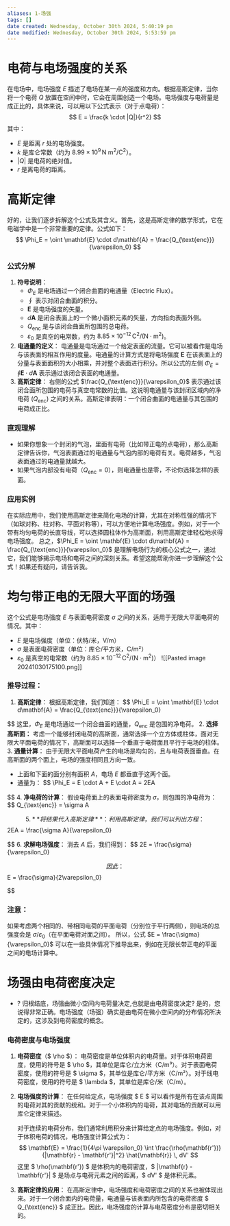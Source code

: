 ```yaml
---
aliases: 1-场强
tags: []
date created: Wednesday, October 30th 2024, 5:40:19 pm
date modified: Wednesday, October 30th 2024, 5:53:59 pm
---
```


# 电荷与电场强度的关系
在电场中，电场强度 $E$ 描述了电场在某一点的强度和方向。根据高斯定律，当你将一个电荷 $Q$ 放置在空间中时，它会在周围创造一个电场。电场强度与电荷量是成正比的，具体来说，可以用以下公式表示（对于点电荷）：
$$
E = \frac{k \cdot |Q|}{r^2}
$$
其中：
- $E$ 是距离 $r$ 处的电场强度。
- $k$ 是库仑常数（约为 $8.99 \times 10^9 \, \text{N m}^2/\text{C}^2$）。
- $|Q|$ 是电荷的绝对值。
- $r$ 是离电荷的距离。
# 高斯定律
好的，让我们逐步拆解这个公式及其含义。首先，这是高斯定律的数学形式，它在电磁学中是一个非常重要的定律。公式如下：
$$
\Phi_E = \oint \mathbf{E} \cdot d\mathbf{A} = \frac{Q_{\text{enc}}}{\varepsilon_0}
$$
### 公式分解
1. **符号说明**：
   - $\Phi_E$ 是电场通过一个闭合曲面的电通量（Electric Flux）。
   - $\oint$ 表示对闭合曲面的积分。
   - $\mathbf{E}$ 是电场强度的矢量。
   - $d\mathbf{A}$ 是闭合表面上的一个微小面积元素的矢量，方向指向表面外侧。
   - $Q_{\text{enc}}$ 是与该闭合曲面所包围的总电荷。
   - $\varepsilon_0$ 是真空的电常数，约为 $8.85 \times 10^{-12} \, \text{C}^2/(\text{N}\cdot\text{m}^2)$。
2. **电通量的定义**：
   电通量是电场通过一个给定表面的流量。它可以被看作是电场与该表面的相互作用的度量。电通量的计算方式是将电场强度 $\mathbf{E}$ 在该表面上的分量与表面面积的大小相乘，并对整个表面进行积分。所以公式的左侧 $\Phi_E = \oint \mathbf{E} \cdot d\mathbf{A}$ 表示通过该闭合表面的电通量。
3. **高斯定律**：
   右侧的公式 $\frac{Q_{\text{enc}}}{\varepsilon_0}$ 表示通过该闭合面所包围的电荷与真空电常数的比值。这说明电通量与该封闭区域内的净电荷 ($Q_{\text{enc}}$) 之间的关系。高斯定律表明：一个闭合曲面的电通量与其包围的电荷成正比。
### 直观理解
- 如果你想象一个封闭的气泡，里面有电荷（比如带正电的点电荷），那么高斯定律告诉你，气泡表面通过的电通量与气泡内部的电荷有关。电荷越多，气泡表面通过的电通量就越大。
- 如果气泡内部没有电荷（$Q_{\text{enc}} = 0$），则电通量也是零，不论你选择怎样的表面。
### 应用实例
在实际应用中，我们使用高斯定律来简化电场的计算，尤其在对称性强的情况下（如球对称、柱对称、平面对称等），可以方便地计算电场强度。例如，对于一个带有均匀电荷的长直导线，可以选择圆柱体作为高斯面，利用高斯定律轻松地求得电场强度。
总之，$\Phi_E = \oint \mathbf{E} \cdot d\mathbf{A} = \frac{Q_{\text{enc}}}{\varepsilon_0}$ 是理解电场行为的核心公式之一，通过它，我们能够揭示电场和电荷之间的深刻关系。希望这能帮助你进一步理解这个公式！如果还有疑问，请告诉我。
# 均匀带正电的无限大平面的场强
这个公式是电场强度 $E$ 与表面电荷密度 $\sigma$ 之间的关系，适用于无限大平面电荷的情况。其中：
- $E$ 是电场强度（单位：伏特/米，V/m）
- $\sigma$ 是表面电荷密度（单位：库仑/平方米，C/m²）
- $\varepsilon_0$ 是真空的电常数（约为 $8.85 \times 10^{-12} \, \text{C}^2/(\text{N}\cdot\text{m}^2)$）
![[Pasted image 20241030175100.png]]
### 推导过程：
1. **高斯定律**：
   根据高斯定律，我们知道：
  $$
   \Phi_E = \oint \mathbf{E} \cdot d\mathbf{A} = \frac{Q_{\text{enc}}}{\varepsilon_0}
  
$$
   这里，$\Phi_E$ 是电场通过一个闭合曲面的通量，$Q_{\text{enc}}$ 是包围的净电荷。
2. **选择高斯面：**
   考虑一个能够封闭电荷的高斯面，通常选择一个立方体或柱体，面对无限大平面电荷的情况下，高斯面可以选择一个垂直于电荷面且平行于电场的柱体。
3. **通量计算**：
   由于无限大平面电荷产生的电场是均匀的，且与电荷表面垂直。在高斯面的两个面上，电场的强度相同且方向一致。
   - 上面和下面的面分别有面积 $A$，电场 $E$ 都垂直于这两个面。
   - 通量为：
  $$
   \Phi_E = E \cdot A + E \cdot A = 2EA
  
$$
4. **净电荷的计算**：
   假设电荷面上的表面电荷密度为 $\sigma$，则包围的净电荷为：
  $$
   Q_{\text{enc}} = \sigma A
  
$$
5. **将结果代入高斯定律**：
   利用高斯定律，我们可以列出方程：
  $$
   2EA = \frac{\sigma A}{\varepsilon_0}
  
$$
6. **求解电场强度**：
   消去 $A$ 后，我们得到：
  $$
   2E = \frac{\sigma}{\varepsilon_0}
  
$$
   因此：
  $$
   E = \frac{\sigma}{2\varepsilon_0}
  
$$
### 注意：
如果考虑两个相同的、带相同电荷的平面电荷（分别位于平行两侧），则电场的总强度会是 $\sigma / \varepsilon_0$（在平面电荷对面之间）。
所以，公式 $E = \frac{\sigma}{\varepsilon_0}$ 可以在一些具体情况下推导出来，例如在无限长带正电的平面之间的电场计算中。
# 场强由电荷密度决定
- ? 归根结底，场强由微小空间内电荷量决定,也就是由电荷密度决定?
是的，您说得非常正确。电场强度（场强）确实是由电荷在微小空间内的分布情况所决定的，这涉及到电荷密度的概念。

### 电荷密度与电场强度

1. **电荷密度**（$ \rho $）：
   电荷密度是单位体积内的电荷量。对于体积电荷密度，使用的符号是 $ \rho $，其单位是库仑/立方米（C/m³）。对于表面电荷密度，使用的符号是 $ \sigma $，其单位是库仑/平方米（C/m²）。对于线电荷密度，使用的符号是 $ \lambda $，其单位是库仑/米（C/m）。

2. **电场强度的计算**：
   在任何给定点，电场强度 $ E $ 可以看作是所有在该点周围的电荷对其的贡献的统和。对于一个小体积内的电荷，其对电场的贡献可以用库仑定律来描述。

   对于连续的电荷分布，我们通常利用积分来计算给定点的电场强度。例如，对于体积电荷的情况，电场强度计算公式为：
   $$
   \mathbf{E} = \frac{1}{4\pi \varepsilon_0} \int \frac{\rho(\mathbf{r'})}{|\mathbf{r} - \mathbf{r'}|^2} \hat{\mathbf{r}} \, dV'
   $$
   这里 $ \rho(\mathbf{r'}) $ 是体积内的电荷密度，$ |\mathbf{r} - \mathbf{r'}| $ 是场点与电荷元素之间的距离，$ dV' $ 是体积元素。

3. **高斯定律的应用**：
   在高斯定律中，电场强度和电荷密度之间的关系也被体现出来。对于一个闭合面内的电荷量，电通量与该表面内所包含的电荷密度 $ Q_{\text{enc}} $ 成正比。因此，电场强度的计算与电荷密度分布是密切相关的。


